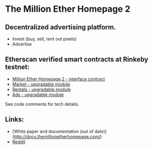 # The Million Ether Homepage 2

## Decentralized advertising platform.

- Invest (buy, sell, rent out pixels)
- Advertise
    
## Etherscan verified smart contracts at Rinkeby testnet:

- [Million Ether Homepage 2 - interface contract](https://rinkeby.etherscan.io/address/0x98de3f35e9a3c39e6489e81ebbaa87b9fdf3bb79#code)
- [Market - upgradable module](https://rinkeby.etherscan.io/address/0xd14e6edd741c591628703e0f9248511216aed221#code)
- [Rentals - upgradable module](https://rinkeby.etherscan.io/address/0x988e534db317c660478905f3fdeab5ea621b7546#code)
- [Ads - upgradable module](https://rinkeby.etherscan.io/address/0x52714f934eee585a98a2af8545c607cc6ab2b8f9#code)

See code comments for tech details.

## Links:

- [White paper and documentation (out of date)] (http://docs.themillionetherhomepage.com/)
- [Reddit](https://www.reddit.com/r/MillionEther/)
